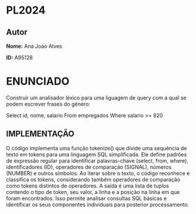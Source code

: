 # PL2024

## Autor 

**Nome:** Ana Joao Alves

**ID:** A95128

# ENUNCIADO


Construir um analisador léxico para uma liguagem de query com a qual se podem escrever frases do género:

Select id, nome, salario From empregados Where salario >= 820


## IMPLEMENTAÇÃO

O código implementa uma função tokenize() que divide uma sequência de texto em tokens para uma linguagem SQL simplificada.
Ele define padrões de expressão regular para identificar palavras-chave (select, from, where), identificadores (ID), operadores de comparação (SIGNAL), números (NUMBER) e outros símbolos.
Ao iterar sobre o texto, o código reconhece e classifica os tokens, considerando também operadores de comparação como tokens distintos de operadores.
A saída é uma lista de tuplos contendo o tipo de token, seu valor, a linha e a posição na linha em que foram encontrados.
Isso permite analisar consultas SQL básicas e identificar os seus componentes individuais para posterior processamento.
